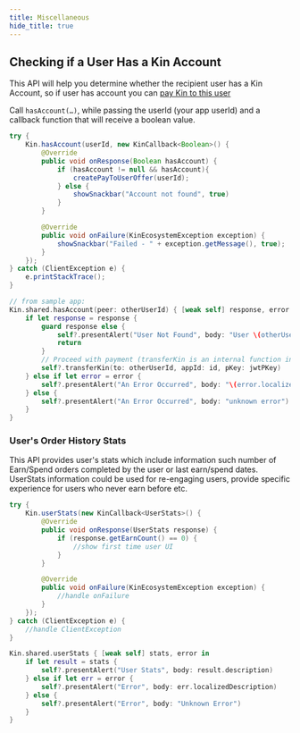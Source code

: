 ```yaml
---
title: Miscellaneous
hide_title: true
---
```


## Checking if a User Has a Kin Account

This API will help you determine whether the recipient user has a Kin Account, so if user has account you can [pay Kin to this user](api_p2p.md)

Call `hasAccount(…)`, while passing the userId (your app userId) and a callback function that will receive a boolean value.
<!--DOCUSAURUS_CODE_TABS-->
<!--Android-->
```java
try {
    Kin.hasAccount(userId, new KinCallback<Boolean>() {
        @Override
        public void onResponse(Boolean hasAccount) {
            if (hasAccount != null && hasAccount){
                createPayToUserOffer(userId);
            } else {
                showSnackbar("Account not found", true)
            }
        }

        @Override
        public void onFailure(KinEcosystemException exception) {
            showSnackbar("Failed - " + exception.getMessage(), true);
        }
    });
} catch (ClientException e) {
    e.printStackTrace();
}
```
<!--iOS-->
```swift
// from sample app:
Kin.shared.hasAccount(peer: otherUserId) { [weak self] response, error in
    if let response = response {
        guard response else {
            self?.presentAlert("User Not Found", body: "User \(otherUserId) could not be found. Make sure the receiving user has activated kin, and in on the same environment as this user")
            return
        }
        // Proceed with payment (transferKin is an internal function in the sample app)
        self?.transferKin(to: otherUserId, appId: id, pKey: jwtPKey)
    } else if let error = error {
        self?.presentAlert("An Error Occurred", body: "\(error.localizedDescription)")
    } else {
        self?.presentAlert("An Error Occurred", body: "unknown error")
    }
}
```
<!--END_DOCUSAURUS_CODE_TABS-->

### User's Order History Stats ###

This API provides user's stats which include information such number of Earn/Spend orders completed by the user or last earn/spend dates.
UserStats information could be used for re-engaging users, provide specific experience for users who never earn before etc.

<!--DOCUSAURUS_CODE_TABS-->
<!--Android-->
```java
try {
    Kin.userStats(new KinCallback<UserStats>() {
        @Override
        public void onResponse(UserStats response) {
            if (response.getEarnCount() == 0) {
                //show first time user UI
            }
        }

        @Override
        public void onFailure(KinEcosystemException exception) {
            //handle onFailure
        }
    });
} catch (ClientException e) {
    //handle ClientException
}
```
<!--iOS-->
```swift
Kin.shared.userStats { [weak self] stats, error in
    if let result = stats {
        self?.presentAlert("User Stats", body: result.description)
    } else if let err = error {
        self?.presentAlert("Error", body: err.localizedDescription)
    } else {
        self?.presentAlert("Error", body: "Unknown Error")
    }
}
```
<!--END_DOCUSAURUS_CODE_TABS-->


